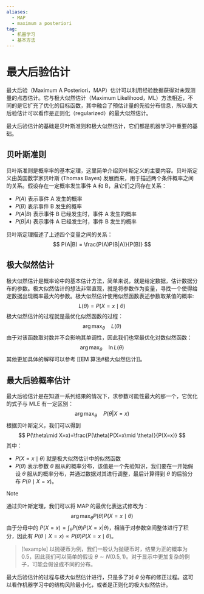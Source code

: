```yaml
---
aliases:
  - MAP
  - maximum a posteriori
tag:
  - 机器学习
  - 基本方法
---
```


# 最大后验估计

最大后验（Maximum A Posteriori，MAP）估计可以利用经验数据获得对未观测量的点态估计。它与极大似然估计（Maximum Likelihood，ML）方法相近，不同的是它扩充了优化的目标函数，其中融合了预估计量的先验分布信息，所以最大后验估计可以看作是正则化（regularized）的最大似然估计。

最大后验估计的基础是贝叶斯准则和极大似然估计，它们都是机器学习中重要的基础。

## 贝叶斯准则

贝叶斯准则是概率率的基本定理，这里简单介绍贝叶斯定义的主要内容。贝叶斯定义由英国数学家贝叶斯 (Thomas Bayes) 发展而来，用于描述两个条件概率之间的关系。假设存在一定概率发生事件 A 和 B，且它们之间存在关系：
- $P(A)$ 表示事件 A 发生的概率
- $P(B)$ 表示事件 B 发生的概率
- $P(A|B)$ 表示事件 B 已经发生时，事件 A 发生的概率
- $P(B|A)$ 表示事件 A 已经发生时，事件 B 发生的概率

贝叶斯定理描述了上述四个变量之间的关系：
$$
P(A|B) = \frac{P(A)P(B|A)}{P(B)}
$$

## 极大似然估计

极大似然估计是概率论中的基本估计方法，简单来说，就是给定数据，估计数据分布的参数。极大似然估计的想法非常直观，就是将参数作为变量，寻找一个使得给定数据出现概率最大的参数。极大似然估计使用似然函数表述参数取某值的概率:
$$
L(\theta) = P(X=x\mid \theta)
$$
极大似然估计的过程就是最优化似然函数的过程：
$$
\arg\max_\theta\quad L(\theta)
$$
由于对该函数取对数并不会影响其单调性，因此我们也常最优化对数似然函数：
$$
\arg\max_\theta \quad \ln L(\theta)
$$
其他更加具体的解释可以参考 [[EM 算法#极大似然估计]]。

## 最大后验概率估计

最大后验估计是在知道一系列结果的情况下，求参数可能性最大的那一个，它优化的式子与 MLE 有一定区别：
$$
\arg\max_\theta \quad P(\theta|X=x)
$$
根据贝叶斯定义，我们可以得到
$$
P(\theta\mid X=x)=\frac{P(\theta)P(X=x\mid \theta)}{P(X=x)}
$$
其中：
- $P(X=x\mid \theta)$ 就是极大似然估计中的似然函数
- $P(\theta)$ 表示参数 $\theta$ 服从的概率分布，该值是一个先验知识，我们要在一开始假设 $\theta$ 服从的概率分布，并通过数据对其进行调整，最后计算得到 $\theta$ 的后验分布 $P(\theta\mid X=x)$。

> [!note]
> 通过贝叶斯定理，我们可以将 MAP 的最优化表达式修改为：
> $$
\arg\max_\theta P(\theta)P(X=x\mid\theta)
> $$
> 由于分母中的 $P(X=x)=\int_\theta P(\theta)P(X=x|\theta)$，相当于对参数空间整体进行了积分，因此有 $P(\theta\mid X=x)\propto P(\theta)P(X=x\mid\theta)$。

> [!example]
> 以抛硬币为例，我们一般认为抛硬币时，结果为正的概率为 0.5，因此我们可以简单的假设 $\theta\sim N (0.5, 1)$。对于显示中更加复杂的例子，可能会假设成不同的分布。

最大后验估计的过程与极大似然估计进行，只是多了对 $\theta$ 分布的修正过程。这可以看作机器学习中的结构风险最小化，或者是正则化的极大似然估计。